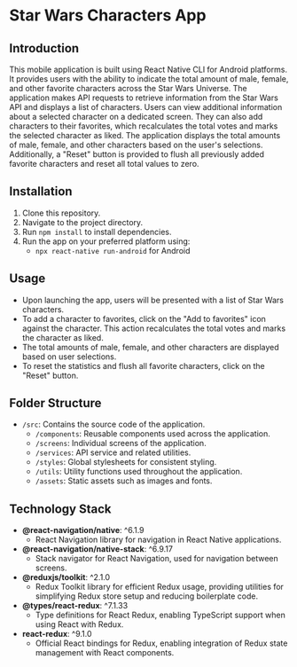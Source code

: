 # Star Wars Characters App

## Introduction

This mobile application is built using React Native CLI for Android platforms. It provides users with the ability to indicate the total amount of male, female, and other favorite characters across the Star Wars Universe. The application makes API requests to retrieve information from the Star Wars API and displays a list of characters. Users can view additional information about a selected character on a dedicated screen. They can also add characters to their favorites, which recalculates the total votes and marks the selected character as liked. The application displays the total amounts of male, female, and other characters based on the user's selections. Additionally, a "Reset" button is provided to flush all previously added favorite characters and reset all total values to zero.

## Installation

1. Clone this repository.
2. Navigate to the project directory.
3. Run `npm install` to install dependencies.
4. Run the app on your preferred platform using:
   - `npx react-native run-android` for Android

## Usage

- Upon launching the app, users will be presented with a list of Star Wars characters.
- To add a character to favorites, click on the "Add to favorites" icon against the character. This action recalculates the total votes and marks the character as liked.
- The total amounts of male, female, and other characters are displayed based on user selections.
- To reset the statistics and flush all favorite characters, click on the "Reset" button.

## Folder Structure

- `/src`: Contains the source code of the application.
  - `/components`: Reusable components used across the application.
  - `/screens`: Individual screens of the application.
  - `/services`: API service and related utilities.
  - `/styles`: Global stylesheets for consistent styling.
  - `/utils`: Utility functions used throughout the application.
  - `/assets`: Static assets such as images and fonts.

## Technology Stack

- **@react-navigation/native**: ^6.1.9
  - React Navigation library for navigation in React Native applications.
- **@react-navigation/native-stack**: ^6.9.17
  - Stack navigator for React Navigation, used for navigation between screens.
- **@reduxjs/toolkit**: ^2.1.0
  - Redux Toolkit library for efficient Redux usage, providing utilities for simplifying Redux store setup and reducing boilerplate code.
- **@types/react-redux**: ^7.1.33
  - Type definitions for React Redux, enabling TypeScript support when using React with Redux.
- **react-redux**: ^9.1.0
  - Official React bindings for Redux, enabling integration of Redux state management with React components.
